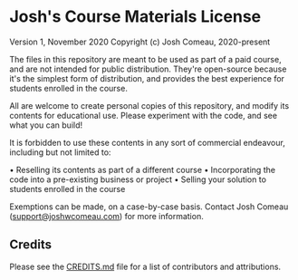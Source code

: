 # Josh's Course Materials License

Version 1, November 2020
Copyright (c) Josh Comeau, 2020-present

The files in this repository are meant to be used as part of a paid course, and are not intended for public distribution. They're open-source because it's the simplest form of distribution, and provides the best experience for students enrolled in the course.

All are welcome to create personal copies of this repository, and modify its contents for educational use. Please experiment with the code, and see what you can build!

It is forbidden to use these contents in any sort of commercial endeavour, including but not limited to:

• Reselling its contents as part of a different course
• Incorporating the code into a pre-existing business or project
• Selling your solution to students enrolled in the course

Exemptions can be made, on a case-by-case basis. Contact Josh Comeau (support@joshwcomeau.com) for more information.

## Credits

Please see the [CREDITS.md](CREDITS.md) file for a list of contributors and attributions.
